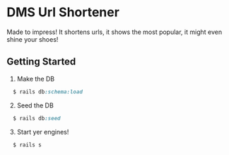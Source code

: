 # DMS Url Shortener

Made to impress! It shortens urls, it shows the most popular, it might even shine your shoes!

## Getting Started

1. Make the DB

  ```ruby
    $ rails db:schema:load
  ```

2. Seed the DB

  ```ruby
    $ rails db:seed
  ```

3. Start yer engines!

  ```ruby
    $ rails s
  ```
